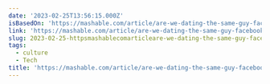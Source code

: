 ```yaml
---
date: '2023-02-25T13:56:15.000Z'
isBasedOn: 'https://mashable.com/article/are-we-dating-the-same-guy-facebook'
link: 'https://mashable.com/article/are-we-dating-the-same-guy-facebook'
slug: 2023-02-25-httpsmashablecomarticleare-we-dating-the-same-guy-facebook
tags:
  - culture
  - Tech
title: 'https://mashable.com/article/are-we-dating-the-same-guy-facebook'
---
```


